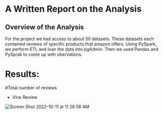 # A Written Report on the Analysis 

## Overview of the Analysis

For the project we had access to about 50 datasets. These datasets each contained reviews of specific products that amazon offers. Using PySpark, we perform ETL and loan the data into pgAdmin. Then we used Pandas and PySprak to come up with obervations. 

# Results:

#Total number of reviews

* Vine Review

![Screen Shot 2022-10-11 at 11 26 58 AM](https://user-images.githubusercontent.com/92186586/195170821-f62e873f-45be-4cdc-9527-a278a22e1573.png)



